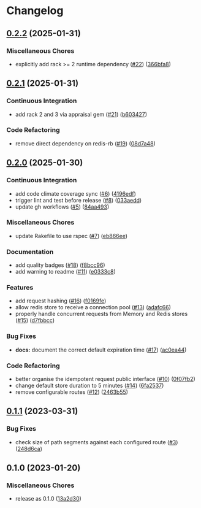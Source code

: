 # Changelog

## [0.2.2](https://github.com/matteoredz/rack-idempotency_key/compare/v0.2.1...v0.2.2) (2025-01-31)


### Miscellaneous Chores

* explicitly add rack &gt;= 2 runtime dependency ([#22](https://github.com/matteoredz/rack-idempotency_key/issues/22)) ([366bfa8](https://github.com/matteoredz/rack-idempotency_key/commit/366bfa853afe75ce6b0811c8b01246fd965dc5b2))

## [0.2.1](https://github.com/matteoredz/rack-idempotency_key/compare/v0.2.0...v0.2.1) (2025-01-31)


### Continuous Integration

* add rack 2 and 3 via appraisal gem ([#21](https://github.com/matteoredz/rack-idempotency_key/issues/21)) ([b603427](https://github.com/matteoredz/rack-idempotency_key/commit/b603427915422dabf658dcaad5a2af5199f64d44))


### Code Refactoring

* remove direct dependency on redis-rb ([#19](https://github.com/matteoredz/rack-idempotency_key/issues/19)) ([08d7a48](https://github.com/matteoredz/rack-idempotency_key/commit/08d7a488876c2029c8f8b80ce54ff1ad0086532e))

## [0.2.0](https://github.com/matteoredz/rack-idempotency_key/compare/v0.1.1...v0.2.0) (2025-01-30)


### Continuous Integration

* add code climate coverage sync ([#6](https://github.com/matteoredz/rack-idempotency_key/issues/6)) ([4196edf](https://github.com/matteoredz/rack-idempotency_key/commit/4196edf2194668084d15ca3414ab3dd3d01551d4))
* trigger lint and test before release ([#8](https://github.com/matteoredz/rack-idempotency_key/issues/8)) ([033aedd](https://github.com/matteoredz/rack-idempotency_key/commit/033aedd29ff24308ebdf6f4ea0d162374dd399af))
* update gh workflows ([#5](https://github.com/matteoredz/rack-idempotency_key/issues/5)) ([84aa493](https://github.com/matteoredz/rack-idempotency_key/commit/84aa49341cf74e057efb48e2e68b5901d9843226))


### Miscellaneous Chores

* update Rakefile to use rspec ([#7](https://github.com/matteoredz/rack-idempotency_key/issues/7)) ([eb866ee](https://github.com/matteoredz/rack-idempotency_key/commit/eb866eea6d5ba9dac599a9c3b2cd239b0471b853))


### Documentation

* add quality badges ([#18](https://github.com/matteoredz/rack-idempotency_key/issues/18)) ([f8bcc96](https://github.com/matteoredz/rack-idempotency_key/commit/f8bcc96421b6b167a578728ff0d1eeb9c5eccff3))
* add warning to readme ([#11](https://github.com/matteoredz/rack-idempotency_key/issues/11)) ([e0333c8](https://github.com/matteoredz/rack-idempotency_key/commit/e0333c813aaf2969bebad9ea72056a9d36e9489f))


### Features

* add request hashing ([#16](https://github.com/matteoredz/rack-idempotency_key/issues/16)) ([f0169fe](https://github.com/matteoredz/rack-idempotency_key/commit/f0169feb088c09c24d68c13a4f640fb41204e4e4))
* allow redis store to receive a connection pool ([#13](https://github.com/matteoredz/rack-idempotency_key/issues/13)) ([adafc66](https://github.com/matteoredz/rack-idempotency_key/commit/adafc66cee442cc7521c559f2b4fc46651f9c0f9))
* properly handle concurrent requests from Memory and Redis stores ([#15](https://github.com/matteoredz/rack-idempotency_key/issues/15)) ([d7fbbcc](https://github.com/matteoredz/rack-idempotency_key/commit/d7fbbccce3211e4ff2ce0b0d4ac0e7df4bbd5a10))


### Bug Fixes

* **docs:** document the correct default expiration time ([#17](https://github.com/matteoredz/rack-idempotency_key/issues/17)) ([ac0ea44](https://github.com/matteoredz/rack-idempotency_key/commit/ac0ea44ad5a7ecd450a2b8be11a192a19b7222cb))


### Code Refactoring

* better organise the idempotent request public interface ([#10](https://github.com/matteoredz/rack-idempotency_key/issues/10)) ([0f07fb2](https://github.com/matteoredz/rack-idempotency_key/commit/0f07fb2f55c62b0f08f2b8b96e040b494db48a6e))
* change default store duration to 5 minutes ([#14](https://github.com/matteoredz/rack-idempotency_key/issues/14)) ([6fa2537](https://github.com/matteoredz/rack-idempotency_key/commit/6fa2537cd43d32b159e82064a938d9195f42ab7b))
* remove configurable routes ([#12](https://github.com/matteoredz/rack-idempotency_key/issues/12)) ([2463b55](https://github.com/matteoredz/rack-idempotency_key/commit/2463b555188b5c4fee436ff6f96f3144a66c16fa))

## [0.1.1](https://github.com/matteoredz/rack-idempotency_key/compare/v0.1.0...v0.1.1) (2023-03-31)


### Bug Fixes

* check size of path segments against each configured route ([#3](https://github.com/matteoredz/rack-idempotency_key/issues/3)) ([248d6ca](https://github.com/matteoredz/rack-idempotency_key/commit/248d6cafbcb875781b0a3673db8561d31db464f7))

## 0.1.0 (2023-01-20)


### Miscellaneous Chores

* release as 0.1.0 ([13a2d30](https://github.com/matteoredz/rack-idempotency_key/commit/13a2d30f0ed0de82a8e94b0526c70adb6411e79e))
